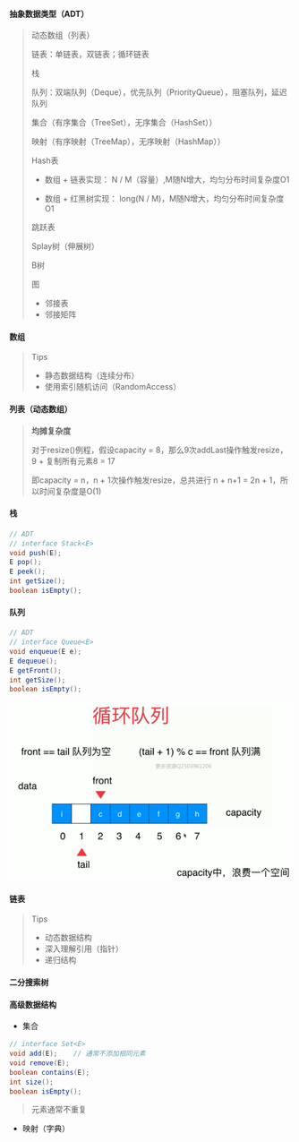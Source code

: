 #### 抽象数据类型（ADT）

> 动态数组（列表）
>
> 链表：单链表，双链表；循环链表
>
> 栈
>
> 队列：双端队列（Deque），优先队列（PriorityQueue），阻塞队列，延迟队列
>
> 集合（有序集合（TreeSet），无序集合（HashSet））
>
> 映射（有序映射（TreeMap），无序映射（HashMap））
>
> Hash表
>
> + 数组 + 链表实现：  N / M（容量）,M随N增大，均匀分布时间复杂度O1
>
> + 数组 + 红黑树实现： long(N / M)，M随N增大，均匀分布时间复杂度O1
>
> 跳跃表
>
> Splay树（伸展树）
>
> B树
>
> 图
>
> + 邻接表
> + 邻接矩阵

#### 数组

> Tips
>
> + 静态数据结构（连续分布）
> + 使用索引随机访问（RandomAccess）

#### 列表（动态数组）

> **均摊复杂度**
>
> 对于resize()例程，假设capacity = 8，那么9次addLast操作触发resize，9 + 复制所有元素8 = 17
>
> 即capacity = n，n + 1次操作触发resize，总共进行 n + n+1 = 2n + 1，所以时间复杂度是O(1)

#### 栈

``` java
// ADT
// interface Stack<E>
void push(E);
E pop();
E peek();
int getSize();
boolean isEmpty();
```

#### 队列

``` java
// ADT
// interface Queue<E>
void enqueue(E e);
E dequeue();
E getFront();
int getSize();
boolean isEmpty();
```

![image-20200205235348791](image-20200205235348791.png)

#### 链表

> Tips
>
> + 动态数据结构
> + 深入理解引用（指针）
> + 递归结构

#### 二分搜索树



#### 高级数据结构

+ 集合

``` java
// interface Set<E>
void add(E);	// 通常不添加相同元素
void remove(E);
boolean contains(E);
int size();
boolean isEmpty();
```

> 元素通常不重复

+ 映射（字典）
